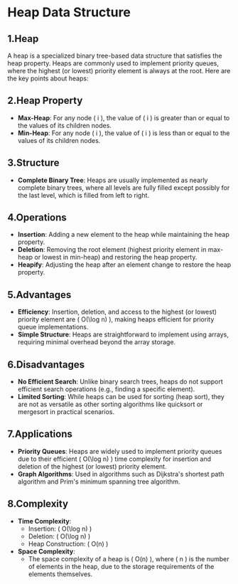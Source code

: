 # Heap Data Structure

## 1.Heap

A heap is a specialized binary tree-based data structure that satisfies the heap property. Heaps are commonly used to implement priority queues, where the highest (or lowest) priority element is always at the root. Here are the key points about heaps:

## 2.Heap Property

- **Max-Heap**: For any node \( i \), the value of \( i \) is greater than or equal to the values of its children nodes.
- **Min-Heap**: For any node \( i \), the value of \( i \) is less than or equal to the values of its children nodes.

## 3.Structure

- **Complete Binary Tree**: Heaps are usually implemented as nearly complete binary trees, where all levels are fully filled except possibly for the last level, which is filled from left to right.

## 4.Operations

- **Insertion**: Adding a new element to the heap while maintaining the heap property.
- **Deletion**: Removing the root element (highest priority element in max-heap or lowest in min-heap) and restoring the heap property.
- **Heapify**: Adjusting the heap after an element change to restore the heap property.

## 5.Advantages

- **Efficiency**: Insertion, deletion, and access to the highest (or lowest) priority element are \( O(\log n) \), making heaps efficient for priority queue implementations.
- **Simple Structure**: Heaps are straightforward to implement using arrays, requiring minimal overhead beyond the array storage.

## 6.Disadvantages

- **No Efficient Search**: Unlike binary search trees, heaps do not support efficient search operations (e.g., finding a specific element).
- **Limited Sorting**: While heaps can be used for sorting (heap sort), they are not as versatile as other sorting algorithms like quicksort or mergesort in practical scenarios.

## 7.Applications

- **Priority Queues**: Heaps are widely used to implement priority queues due to their efficient \( O(\log n) \) time complexity for insertion and deletion of the highest (or lowest) priority element.
- **Graph Algorithms**: Used in algorithms such as Dijkstra's shortest path algorithm and Prim's minimum spanning tree algorithm.

## 8.Complexity

- **Time Complexity**:
  - Insertion: \( O(\log n) \)
  - Deletion: \( O(\log n) \)
  - Heap Construction: \( O(n) \)
- **Space Complexity**:
  - The space complexity of a heap is \( O(n) \), where \( n \) is the number of elements in the heap, due to the storage requirements of the elements themselves.
